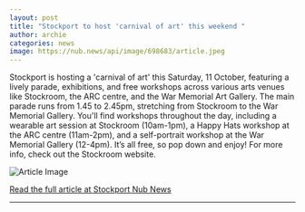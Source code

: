 ```yaml
---
layout: post
title: "Stockport to host 'carnival of art' this weekend "
author: archie
categories: news
image: https://nub.news/api/image/698683/article.jpeg
---
```

Stockport is hosting a 'carnival of art' this Saturday, 11 October, featuring a lively parade, exhibitions, and free workshops across various arts venues like Stockroom, the ARC centre, and the War Memorial Art Gallery. The main parade runs from 1.45 to 2.45pm, stretching from Stockroom to the War Memorial Gallery. You'll find workshops throughout the day, including a wearable art session at Stockroom (10am-1pm), a Happy Hats workshop at the ARC centre (11am-2pm), and a self-portrait workshop at the War Memorial Gallery (12-4pm). It’s all free, so pop down and enjoy! For more info, check out the Stockroom website.

![Article Image](https://nub.news/api/image/698683/article.jpeg)

[Read the full article at Stockport Nub News](https://stockport.nub.news/news/local-news/stockport-to-host-carnival-of-art-this-weekend-274510)

---

